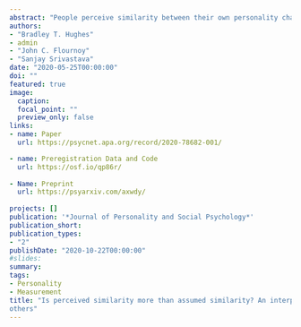 ```yaml
---
abstract: "People perceive similarity between their own personality characteristics and the personality characteristics of others. This association has sometimes been labeled “assumed similarity,” reflecting the interpretation that it is a cognitive bias. Another possibility, however, is an interpersonal path to perceived similarity: personality traits that are manifested in behavior may elicit similar or dissimilar behavior from others, and people form perceptions based on what they have elicited. Drawing on theories of interpersonal perception and interpersonal theory, we proposed and tested for evidence of such perceiver-elicited similarity effects, as well as trait and state assumed similarity. Previously unacquainted participants (N = 322) completed personality assessments, interacted in dyads the next day, and then reported perceptions of each other’s personalities. The results showed broad support for the expression and accurate perceptions of most Big Five domains and facets. The preregistered directional hypotheses for behavior elicitation and perceiver-elicited similarity were supported for 3 of 5 traits. Participants interpersonally elicited and then accurately perceived similarity in sociability and openness, and dissimilarity in assertiveness. We also found evidence for assumed similarity for agreeableness and energy level, but participants did not elicit similar behavior from their partners for those traits. We discuss implications for treating perceived similarity as a dynamic, multicomponent phenomenon, and the possibility that assumed similarity emerges from the repeated experience of interpersonally elicited and perceived similarity."
authors:
- "Bradley T. Hughes"
- admin
- "John C. Flournoy"
- "Sanjay Srivastava"
date: "2020-05-25T00:00:00"
doi: ""
featured: true
image:
  caption: 
  focal_point: ""
  preview_only: false
links:
- name: Paper
  url: https://psycnet.apa.org/record/2020-78682-001/

- name: Preregistration Data and Code
  url: https://osf.io/qp86r/
  
- Name: Preprint
  url: https://psyarxiv.com/axwdy/
  
projects: []
publication: '*Journal of Personality and Social Psychology*'
publication_short:
publication_types:
- "2"
publishDate: "2020-10-22T00:00:00"
#slides: 
summary: 
tags:
- Personality
- Measurement
title: "Is perceived similarity more than assumed similarity? An interpersonal path to seeing similarity between self and
others"
---
```

